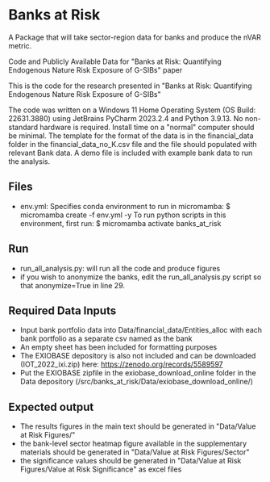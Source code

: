 # Banks at Risk 

A Package that will take sector-region data for banks and produce the nVAR metric. 

Code and Publicly Available Data for "Banks at Risk: Quantifying Endogenous Nature Risk Exposure of G-SIBs" paper

This is the code for the research presented in "Banks at Risk: Quantifying Endogenous Nature Risk Exposure of G-SIBs"

The code was written on a Windows 11 Home Operating System (OS Build: 22631.3880) using JetBrains PyCharm 2023.2.4 and Python 3.9.13. No non-standard hardware is required. Install time on a "normal" computer should be minimal.
The template for the format of the data is in the financial_data folder in the financial_data_no_K.csv file and the file should populated with relevant Bank data. A demo file is included with example bank data to run the analysis.

## Files 

- env.yml: Specifies conda environment to run in micromamba:
$ micromamba create -f env.yml -y
To run python scripts in this environment, first run:
$ micromamba activate banks_at_risk

## Run
- run_all_analysis.py: will run all the code and produce figures
- if you wish to anonymize the banks, edit the run_all_analysis.py script so that anonymize=True in line 29. 

## Required Data Inputs
- Input bank portfolio data into Data/financial_data/Entities_alloc with each bank portfolio as a separate csv named as the bank 
- An empty sheet has been included for formatting purposes
- The EXIOBASE depository is also not included and can be downloaded (IOT_2022_ixi.zip) here: https://zenodo.org/records/5589597
- Put the EXIOBASE zipfile in the exiobase_download_online folder in the Data depository (/src/banks_at_risk/Data/exiobase_download_online/)

## Expected output
- The results figures in the main text should be generated in "Data/Value at Risk Figures/"
- the bank-level sector heatmap figure available in the supplementary materials should be generated in "Data/Value at Risk Figures/Sector"
- the significance values should be generated in "Data/Value at Risk Figures/Value at Risk Significance" as excel files
